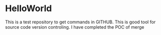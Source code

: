 # HelloWorld
This is a test repository to get commands in GITHUB.
This is good tool for source code version controling.
I have completed the POC of merge
